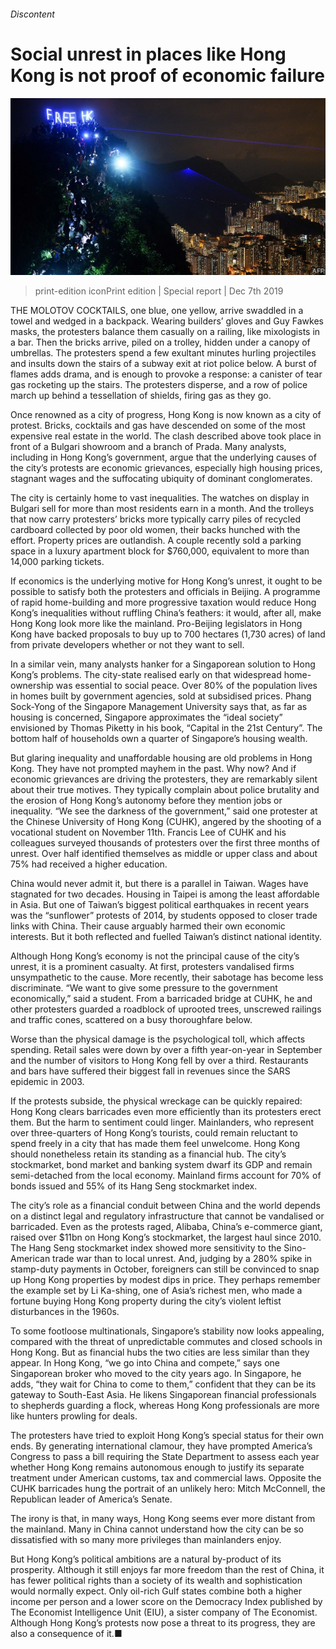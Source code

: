###### Discontent

# Social unrest in places like Hong Kong is not proof of economic failure 

![image](images/20191207_SRP049_0.jpg) 

> print-edition iconPrint edition | Special report | Dec 7th 2019 

THE MOLOTOV COCKTAILS, one blue, one yellow, arrive swaddled in a towel and wedged in a backpack. Wearing builders’ gloves and Guy Fawkes masks, the protesters balance them casually on a railing, like mixologists in a bar. Then the bricks arrive, piled on a trolley, hidden under a canopy of umbrellas. The protesters spend a few exultant minutes hurling projectiles and insults down the stairs of a subway exit at riot police below. A burst of flames adds drama, and is enough to provoke a response: a canister of tear gas rocketing up the stairs. The protesters disperse, and a row of police march up behind a tessellation of shields, firing gas as they go. 

Once renowned as a city of progress, Hong Kong is now known as a city of protest. Bricks, cocktails and gas have descended on some of the most expensive real estate in the world. The clash described above took place in front of a Bulgari showroom and a branch of Prada. Many analysts, including in Hong Kong’s government, argue that the underlying causes of the city’s protests are economic grievances, especially high housing prices, stagnant wages and the suffocating ubiquity of dominant conglomerates. 

The city is certainly home to vast inequalities. The watches on display in Bulgari sell for more than most residents earn in a month. And the trolleys that now carry protesters’ bricks more typically carry piles of recycled cardboard collected by poor old women, their backs hunched with the effort. Property prices are outlandish. A couple recently sold a parking space in a luxury apartment block for $760,000, equivalent to more than 14,000 parking tickets. 

If economics is the underlying motive for Hong Kong’s unrest, it ought to be possible to satisfy both the protesters and officials in Beijing. A programme of rapid home-building and more progressive taxation would reduce Hong Kong’s inequalities without ruffling China’s feathers: it would, after all, make Hong Kong look more like the mainland. Pro-Beijing legislators in Hong Kong have backed proposals to buy up to 700 hectares (1,730 acres) of land from private developers whether or not they want to sell. 

In a similar vein, many analysts hanker for a Singaporean solution to Hong Kong’s problems. The city-state realised early on that widespread home-ownership was essential to social peace. Over 80% of the population lives in homes built by government agencies, sold at subsidised prices. Phang Sock-Yong of the Singapore Management University says that, as far as housing is concerned, Singapore approximates the “ideal society” envisioned by Thomas Piketty in his book, “Capital in the 21st Century”. The bottom half of households own a quarter of Singapore’s housing wealth. 

But glaring inequality and unaffordable housing are old problems in Hong Kong. They have not prompted mayhem in the past. Why now? And if economic grievances are driving the protesters, they are remarkably silent about their true motives. They typically complain about police brutality and the erosion of Hong Kong’s autonomy before they mention jobs or inequality. “We see the darkness of the government,” said one protester at the Chinese University of Hong Kong (CUHK), angered by the shooting of a vocational student on November 11th. Francis Lee of CUHK and his colleagues surveyed thousands of protesters over the first three months of unrest. Over half identified themselves as middle or upper class and about 75% had received a higher education. 

China would never admit it, but there is a parallel in Taiwan. Wages have stagnated for two decades. Housing in Taipei is among the least affordable in Asia. But one of Taiwan’s biggest political earthquakes in recent years was the “sunflower” protests of 2014, by students opposed to closer trade links with China. Their cause arguably harmed their own economic interests. But it both reflected and fuelled Taiwan’s distinct national identity. 

Although Hong Kong’s economy is not the principal cause of the city’s unrest, it is a prominent casualty. At first, protesters vandalised firms unsympathetic to the cause. More recently, their sabotage has become less discriminate. “We want to give some pressure to the government economically,” said a student. From a barricaded bridge at CUHK, he and other protesters guarded a roadblock of uprooted trees, unscrewed railings and traffic cones, scattered on a busy thoroughfare below. 

Worse than the physical damage is the psychological toll, which affects spending. Retail sales were down by over a fifth year-on-year in September and the number of visitors to Hong Kong fell by over a third. Restaurants and bars have suffered their biggest fall in revenues since the SARS epidemic in 2003. 

If the protests subside, the physical wreckage can be quickly repaired: Hong Kong clears barricades even more efficiently than its protesters erect them. But the harm to sentiment could linger. Mainlanders, who represent over three-quarters of Hong Kong’s tourists, could remain reluctant to spend freely in a city that has made them feel unwelcome. Hong Kong should nonetheless retain its standing as a financial hub. The city’s stockmarket, bond market and banking system dwarf its GDP and remain semi-detached from the local economy. Mainland firms account for 70% of bonds issued and 55% of its Hang Seng stockmarket index. 

The city’s role as a financial conduit between China and the world depends on a distinct legal and regulatory infrastructure that cannot be vandalised or barricaded. Even as the protests raged, Alibaba, China’s e-commerce giant, raised over $11bn on Hong Kong’s stockmarket, the largest haul since 2010. The Hang Seng stockmarket index showed more sensitivity to the Sino-American trade war than to local unrest. And, judging by a 280% spike in stamp-duty payments in October, foreigners can still be convinced to snap up Hong Kong properties by modest dips in price. They perhaps remember the example set by Li Ka-shing, one of Asia’s richest men, who made a fortune buying Hong Kong property during the city’s violent leftist disturbances in the 1960s. 

To some footloose multinationals, Singapore’s stability now looks appealing, compared with the threat of unpredictable commutes and closed schools in Hong Kong. But as financial hubs the two cities are less similar than they appear. In Hong Kong, “we go into China and compete,” says one Singaporean broker who moved to the city years ago. In Singapore, he adds, “they wait for China to come to them,” confident that they can be its gateway to South-East Asia. He likens Singaporean financial professionals to shepherds guarding a flock, whereas Hong Kong professionals are more like hunters prowling for deals. 

The protesters have tried to exploit Hong Kong’s special status for their own ends. By generating international clamour, they have prompted America’s Congress to pass a bill requiring the State Department to assess each year whether Hong Kong remains autonomous enough to justify its separate treatment under American customs, tax and commercial laws. Opposite the CUHK barricades hung the portrait of an unlikely hero: Mitch McConnell, the Republican leader of America’s Senate. 

The irony is that, in many ways, Hong Kong seems ever more distant from the mainland. Many in China cannot understand how the city can be so dissatisfied with so many more privileges than mainlanders enjoy. 

But Hong Kong’s political ambitions are a natural by-product of its prosperity. Although it still enjoys far more freedom than the rest of China, it has fewer political rights than a society of its wealth and sophistication would normally expect. Only oil-rich Gulf states combine both a higher income per person and a lower score on the Democracy Index published by The Economist Intelligence Unit (EIU), a sister company of The Economist. Although Hong Kong’s protests now pose a threat to its progress, they are also a consequence of it.■ 

